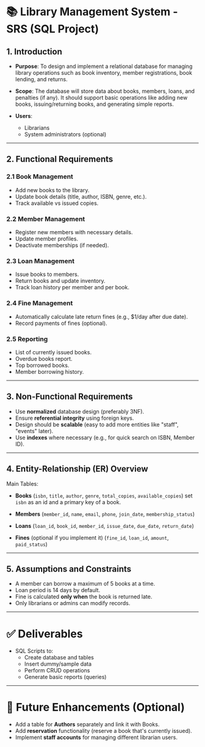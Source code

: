 # 📚 Library Management System - SRS (SQL Project)

## 1. Introduction
- **Purpose**:
  To design and implement a relational database for managing library operations such as book inventory, member registrations, book lending, and returns.

- **Scope**:
  The database will store data about books, members, loans, and penalties (if any). It should support basic operations like adding new books, issuing/returning books, and generating simple reports.

- **Users**:
  - Librarians
  - System administrators (optional)

---

## 2. Functional Requirements

### 2.1 Book Management
- Add new books to the library.
- Update book details (title, author, ISBN, genre, etc.).
- Track available vs issued copies.

### 2.2 Member Management
- Register new members with necessary details.
- Update member profiles.
- Deactivate memberships (if needed).

### 2.3 Loan Management
- Issue books to members.
- Return books and update inventory.
- Track loan history per member and per book.

### 2.4 Fine Management
- Automatically calculate late return fines (e.g., $1/day after due date).
- Record payments of fines (optional).

### 2.5 Reporting
- List of currently issued books.
- Overdue books report.
- Top borrowed books.
- Member borrowing history.

---

## 3. Non-Functional Requirements

- Use **normalized** database design (preferably 3NF).
- Ensure **referential integrity** using foreign keys.
- Design should be **scalable** (easy to add more entities like "staff", "events" later).
- Use **indexes** where necessary (e.g., for quick search on ISBN, Member ID).

---

## 4. Entity-Relationship (ER) Overview

Main Tables:
- **Books**
  (`isbn`, `title`, `author`, `genre`, `total_copies`, `available_copies`)
  set `isbn` as an id and a primary key of a book.

- **Members**
  (`member_id`, `name`, `email`, `phone`, `join_date`, `membership_status`)

- **Loans**
  (`loan_id`, `book_id`, `member_id`, `issue_date`, `due_date`, `return_date`)

- **Fines** (optional if you implement it)
  (`fine_id`, `loan_id`, `amount`, `paid_status`)

---

## 5. Assumptions and Constraints
- A member can borrow a maximum of 5 books at a time.
- Loan period is 14 days by default.
- Fine is calculated **only when** the book is returned late.
- Only librarians or admins can modify records.

---

# ✅ Deliverables
- SQL Scripts to:
  - Create database and tables
  - Insert dummy/sample data
  - Perform CRUD operations
  - Generate basic reports (queries)

---

# 🚀 Future Enhancements (Optional)
- Add a table for **Authors** separately and link it with Books.
- Add **reservation** functionality (reserve a book that's currently issued).
- Implement **staff accounts** for managing different librarian users.
